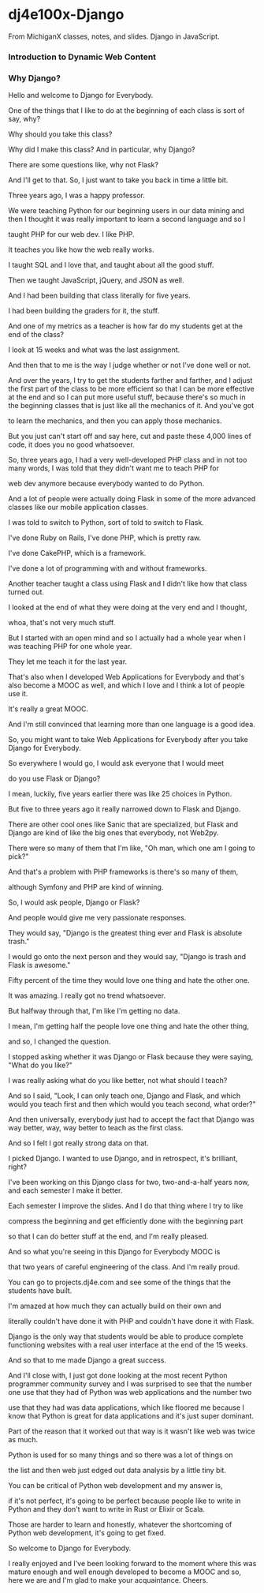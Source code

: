 # dj4e100x-Django

From MichiganX classes, notes, and slides. Django in JavaScript.

### Introduction to Dynamic Web Content

### Why Django?

Hello and welcome to Django for Everybody.

One of the things that I like to do at the beginning of each class is sort of say, why?

Why should you take this class?

Why did I make this class? And in particular, why Django?

There are some questions like, why not Flask?

And I'll get to that. So, I just want to take you back in time a little bit.

Three years ago, I was a happy professor.

We were teaching Python for our beginning users in our data mining and then I thought it was really important to learn a second language and so I

taught PHP for our web dev. I like PHP.

It teaches you like how the web really works.

I taught SQL and I love that, and taught about all the good stuff.

Then we taught JavaScript, jQuery, and JSON as well.

And I had been building that class literally for five years.

I had been building the graders for it, the stuff.

And one of my metrics as a teacher is how far do my students get at the end of the class?

I look at 15 weeks and what was the last assignment.

And then that to me is the way I judge whether or not I've done well or not.

And over the years, I try to get the students farther and farther, and I adjust the first part of the class to be more efficient so that I can be more effective at the end and so I can put more useful stuff, because there's so much in the beginning classes that is just like all the mechanics of it. And you've got

to learn the mechanics, and then you can apply those mechanics.

But you just can't start off and say here, cut and paste these 4,000 lines of code, it does you no good whatsoever.

So, three years ago, I had a very well-developed PHP class and in not too many words, I was told that they didn't want me to teach PHP for

web dev anymore because everybody wanted to do Python.

And a lot of people were actually doing Flask in some of the more advanced classes like our mobile application classes.

I was told to switch to Python, sort of told to switch to Flask.

I've done Ruby on Rails, I've done PHP, which is pretty raw.

I've done CakePHP, which is a framework. 

I've done a lot of programming with and without frameworks.

Another teacher taught a class using Flask and I didn't like how that class turned out.

I looked at the end of what they were doing at the very end and I thought,

whoa, that's not very much stuff.

But I started with an open mind and so I actually had a whole year when I was teaching PHP for one whole year.

They let me teach it for the last year.

That's also when I developed Web Applications for Everybody and that's also become a MOOC as well, and which I love and I think a lot of people use it.

It's really a great MOOC.

And I'm still convinced that learning more than one language is a good idea.

So, you might want to take Web Applications for Everybody after you take Django for Everybody.

So everywhere I would go, I would ask everyone that I would meet

do you use Flask or Django?

I mean, luckily, five years earlier there was like 25 choices in Python.

But five to three years ago it really narrowed down to Flask and Django.

There are other cool ones like Sanic that are specialized, but Flask and Django are kind of like the big ones that everybody, not Web2py.

There were so many of them that I'm like, "Oh man, which one am I going to pick?"

And that's a problem with PHP frameworks is there's so many of them, 

although Symfony and PHP are kind of winning.

So, I would ask people, Django or Flask?

And people would give me very passionate responses.

They would say, "Django is the greatest thing ever and Flask is absolute trash."

I would go onto the next person and they would say, "Django is trash and Flask is awesome."

Fifty percent of the time they would love one thing and hate the other one.

It was amazing. I really got no trend whatsoever.

But halfway through that, I'm like I'm getting no data.

I mean, I'm getting half the people love one thing and hate the other thing,

and so, I changed the question.

I stopped asking whether it was Django or Flask because they were saying, "What do you like?"

I was really asking what do you like better, not what should I teach?

And so I said, "Look, I can only teach one, Django and Flask, and which would you teach first and then which would you teach second, what order?"

And then universally, everybody just had to accept the fact that Django was way better, way, way better to teach as the first class.

And so I felt I got really strong data on that.

I picked Django. I wanted to use Django, and in retrospect, it's brilliant, right?

I've been working on this Django class for two, two-and-a-half years now, and each semester I make it better.

Each semester I improve the slides. And I do that thing where I try to like

compress the beginning and get efficiently done with the beginning part

so that I can do better stuff at the end, and I'm really pleased.

And so what you're seeing in this Django for Everybody MOOC is

that two years of careful engineering of the class. And I'm really proud.

You can go to projects.dj4e.com and see some of the things that the students have built.

I'm amazed at how much they can actually build on their own and

literally couldn't have done it with PHP and couldn't have done it with Flask.

Django is the only way that students would be able to produce complete functioning websites with a real user interface at the end of the 15 weeks.

And so that to me made Django a great success.

And I'll close with, I just got done looking at the most recent Python programmer community survey and I was surprised to see that the number one use that they had of Python was web applications and the number two

use that they had was data applications, which like floored me because I know that Python is great for data applications and it's just super dominant.

Part of the reason that it worked out that way is it wasn't like web was twice as much.

Python is used for so many things and so there was a lot of things on

the list and then web just edged out data analysis by a little tiny bit.

You can be critical of Python web development and my answer is,

if it's not perfect, it's going to be perfect because people like to write in Python and they don't want to write in Rust or Elixir or Scala.

Those are harder to learn and honestly, whatever the shortcoming of Python web development, it's going to get fixed.

So welcome to Django for Everybody.

I really enjoyed and I've been looking forward to the moment where this was mature enough and well enough developed to become a MOOC and so, here we are and I'm glad to make your acquaintance. Cheers.
